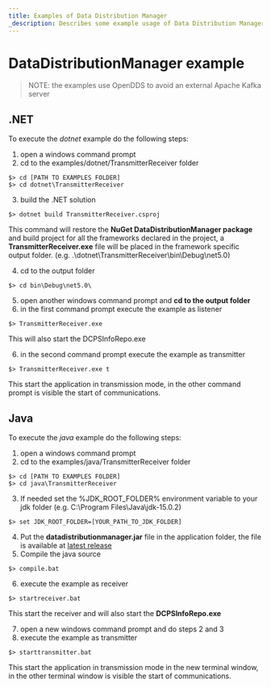 ```yaml
---
title: Examples of Data Distribution Manager
_description: Describes some example usage of Data Distribution Manager
---
```


# DataDistributionManager example 

>
> NOTE: the examples use OpenDDS to avoid an external Apache Kafka server
>

## .NET

To execute the *dotnet* example do the following steps:
1. open a windows command prompt
2. cd to the examples/dotnet/TransmitterReceiver folder

```
$> cd [PATH TO EXAMPLES FOLDER]
$> cd dotnet\TransmitterReceiver
```

3. build the .NET solution
```
$> dotnet build TransmitterReceiver.csproj
```

This command will restore the **NuGet DataDistributionManager package** and build project for all the frameworks declared in the project, a **TransmitterReceiver.exe** file will be placed in the framework specific output folder. (e.g. .\dotnet\TransmitterReceiver\bin\Debug\net5.0\)

4. cd to the output folder
```
$> cd bin\Debug\net5.0\
```
5. open another windows command prompt and **cd to the output folder**
6. in the first command prompt execute the example as listener
```
$> TransmitterReceiver.exe
```
This will also start the DCPSInfoRepo.exe

6. in the second command prompt execute the example as transmitter
```
$> TransmitterReceiver.exe t
```
This start the application in transmission mode, in the other command prompt is visible the start of communications.

## Java

To execute the *java* example do the following steps:
1. open a windows command prompt
2. cd to the examples/java/TransmitterReceiver folder

```
$> cd [PATH TO EXAMPLES FOLDER]
$> cd java\TransmitterReceiver
```
3. If needed set the %JDK_ROOT_FOLDER% environment variable to your jdk folder (e.g. C:\Program Files\Java\jdk-15.0.2)
```
$> set JDK_ROOT_FOLDER=[YOUR_PATH_TO_JDK_FOLDER]
```
4. Put the **datadistributionmanager.jar** file in the application folder, the file is available at [latest release](https://github.com/masesgroup/DataDistributionManager/releases/latest)
5. Compile the java source
```
$> compile.bat
```
6. execute the example as receiver
```
$> startreceiver.bat
```
This start the receiver and will also start the **DCPSInfoRepo.exe**

7. open a new windows command prompt and do steps 2 and 3
8. execute the example as transmitter
```
$> starttransmitter.bat
```
This start the application in transmission mode in the new terminal window, in the other terminal window is visible the start of communications.

